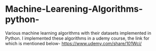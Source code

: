 # Machine-Learening-Algorithms-python-
Various machine learning algorithms with their datasets implemented in Python.
I implemented these algorithms in a udemy course, the link for which is mentioned below-
https://www.udemy.com/share/101Wci/

